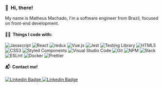 ### 👋 &nbsp;Hi, there!

My name is Matheus Machado, I'm a software engineer from Brazil, focused on front-end development.

  <h4>👨‍💻 &nbsp;Things I code with:</h4>
  <p>
    <img alt="Javascript" src="https://img.shields.io/badge/-Javascript-F29400?style=flat-square&logo=javascript&logoColor=white" />      
    <img alt="React" src="https://img.shields.io/badge/-React-45b8d8?style=flat-square&logo=react&logoColor=white" />
    <img alt="redux" src="https://img.shields.io/badge/-Redux-764ABC?style=flat-square&logo=redux&logoColor=white" />
    <img alt="Vue.js" src="https://img.shields.io/badge/-Vue.js-42B883?style=flat-square&logo=Vue.js&logoColor=white"/>
    <img alt="Jest" src="https://img.shields.io/badge/-Jest-ba4522?style=flat-square&logo=jest&logoColor=white" />
    <img alt="Testing Library" src="https://img.shields.io/badge/-Testing_Library-d9235c?style=flat-square&logo=testing-library&logoColor=white" />      
    <img alt="HTML5" src="https://img.shields.io/badge/-HTML5-E34F26?style=flat-square&logo=HTML5&logoColor=white"/>
    <img alt="CSS3" src="https://img.shields.io/badge/-CSS3-1572B6?style=flat-square&logo=CSS3&logoColor=white"/>
    <img alt="Styled Components" src="https://img.shields.io/badge/-Styled_Components-db7092?style=flat-square&logo=styled-components&logoColor=white" />      
    <img alt="Visual Studio Code" src="https://img.shields.io/badge/-Visual%20Studio%20Code-23A9F2?style=flat-square&logo=Visual%20Studio%20Code&logoColor=white"/>
    <img alt="Git" src="https://img.shields.io/badge/-Git-F44D27?style=flat-square&logo=Git&logoColor=white"/>
    <img alt="NPM" src="https://img.shields.io/badge/-NPM-CB3837?style=flat-square&logo=NPM&logoColor=white"/>
    <img alt="Slack" src="https://img.shields.io/badge/-Slack-E01563?style=flat-square&logo=Slack&logoColor=white"/>      
    <img alt="ESLint" src="https://img.shields.io/badge/-ESLint-4B32C3?style=flat-square&logo=ESLint&logoColor=white"/>   
    <img alt="Docker" src="https://img.shields.io/badge/-Docker-46a2f1?style=flat-square&logo=docker&logoColor=white" />
    <img alt="Prettier" src="https://img.shields.io/badge/-Prettier-F7B93E?style=flat-square&logo=prettier&logoColor=white" />     
    <!-- <img alt="Sass" src="https://img.shields.io/badge/-Sass-CC6699?style=flat-square&logo=sass&logoColor=white" /> -->
  </p>
<h4>📬 &nbsp;Contact me!</h4>
<a href="https://www.linkedin.com/in/matheusmachado-dev/en" target="_blank">
  <img alt="Linkedin Badge" src="https://img.shields.io/badge/-matheusmachado--dev-blue?style=flat-square&logo=Linkedin&logoColor=white" />
</a>
<a href="https://instagram.com/matheusmachado.dev/" target="_blank">
  <img alt="Linkedin Badge" src="https://img.shields.io/badge/-matheusmachado.dev-E4405F?style=flat-square&logo=instagram&logoColor=white" />
</a>
